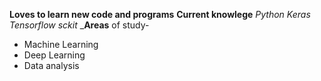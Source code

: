 **Loves to learn new code and programs**
**Current knowlege**
  *Python*
  *Keras*
  *Tensorflow*
  *sckit*
_**Areas** of study-
  * Machine Learning
  * Deep Learning
  * Data analysis
